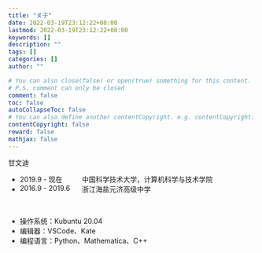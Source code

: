 ```yaml
---
title: "关于"
date: 2022-03-19T23:12:22+08:00
lastmod: 2022-03-19T23:12:22+08:00
keywords: []
description: ""
tags: []
categories: []
author: ""

# You can also close(false) or open(true) something for this content.
# P.S. comment can only be closed
comment: false
toc: false
autoCollapseToc: false
# You can also define another contentCopyright. e.g. contentCopyright: "This is another copyright."
contentCopyright: false
reward: false
mathjax: false
---
```






甘文迪




<style type="text/css">
    tab {
        width: 9em;
        float: left;
    }
</style>

+ <tab> 2019.9 - 现在 </tab> 中国科学技术大学，计算机科学与技术学院
+ <tab> 2016.9 - 2019.6 </tab> 浙江海盐元济高级中学

<br/>

+ 操作系统：Kubuntu 20.04
+ 编辑器：VSCode、Kate
+ 编程语言：Python、Mathematica、C++

